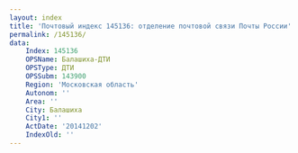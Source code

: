 ```yaml
---
layout: index
title: 'Почтовый индекс 145136: отделение почтовой связи Почты России'
permalink: /145136/
data:
    Index: 145136
    OPSName: Балашиха-ДТИ
    OPSType: ДТИ
    OPSSubm: 143900
    Region: 'Московская область'
    Autonom: ''
    Area: ''
    City: Балашиха
    City1: ''
    ActDate: '20141202'
    IndexOld: ''
---
```

